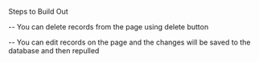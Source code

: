 Steps to Build Out

-- You can delete records from the page using delete button

-- You can edit records on the page and the changes will be saved to the database and then repulled
